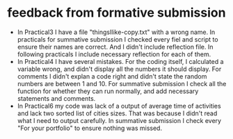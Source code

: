 # feedback from formative submission
- In Practical3 I have a file "thingsIlike-copy.txt" with a wrong name. In practicals for  summative submission I checked every fiel and script to ensure their names are correct. And I didn't include reflection file. In following practicals I include necessary reflection for each of them.
-   In Practical4 I have several mistakes. For the coding itself, I calculated a variable wrong, and didn't display all the numbers it should display. For comments I didn't explan a code right and didn't state the random numbers are between 1 and 10. For summative submission I check all the function for whether they can run normally, and add necessary statements and comments.
- In Practical6 my code was lack of a output of average time of activities and lack two sorted list of cities sizes. That was because I didn't read what I need to output carefully. In summative submission I check every "For your portfolio" to ensure nothing was missed.

